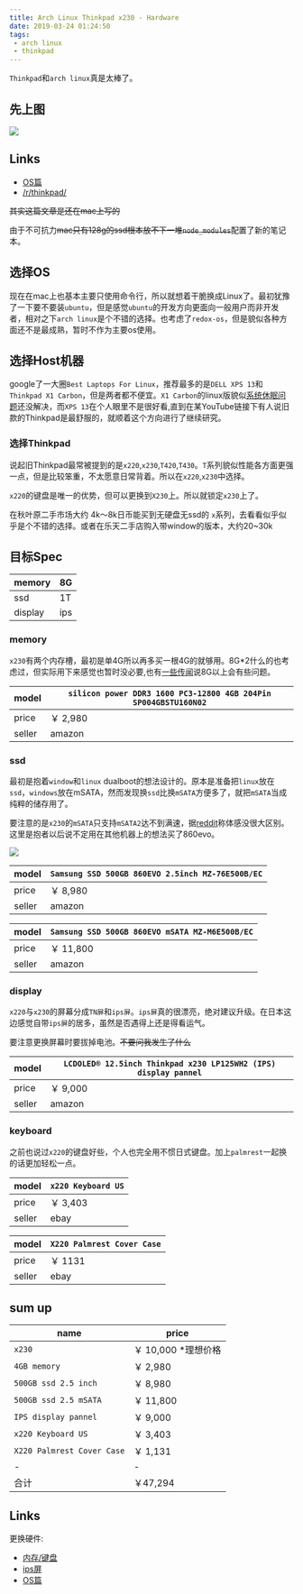 ```yaml
---
title: Arch Linux Thinkpad x230 - Hardware
date: 2019-03-24 01:24:50
tags:
 - arch linux
 - thinkpad
---
```


`Thinkpad`和`arch linux`真是太棒了。

<!-- more -->

## 先上图

![](https://cloud.rainy.me/blog/314239.jpg)

## Links

+ [OS篇](/articles/arch-linux-with-thinkpad-x230-os)
+ [/r/thinkpad/](https://www.reddit.com/r/thinkpad/)

<del>其实这篇文章是还在mac上写的</del>

由于不可抗力<del>mac只有128g的ssd根本放不下一堆`node_modules`</del>配置了新的笔记本。

## 选择OS

现在在mac上也基本主要只使用命令行，所以就想着干脆换成Linux了。最初犹豫了一下要不要装`ubuntu`，但是感觉`ubuntu`的开发方向更面向一般用户而非开发者，相对之下`arch linux`是个不错的选择。也考虑了`redox-os`，但是貌似各种方面还不是最成熟，暂时不作为主要os使用。

## 选择Host机器

google了一大圈`Best Laptops For Linux`，推荐最多的是`DELL XPS 13`和`Thinkpad X1 Carbon`，但是两者都不便宜。`X1 Carbon`的linux版貌似[系统休眠问题](https://www.linuxquestions.org/questions/linux-laptop-and-netbook-25/lenovo-x1-carbon-2018-no-deep-sleep-s3-available-4175624628/)还没解决，而`XPS 13`在个人眼里不是很好看,直到在某YouTube链接下有人说旧款的Thinkpad是最舒服的，就顺着这个方向进行了继续研究。

### 选择Thinkpad

说起旧Thinkpad最常被提到的是`x220`,`x230`,`T420`,`T430`。`T`系列貌似性能各方面更强一点，但是比较笨重，不太愿意日常背着。所以在`x220`,`x230`中选择。

`x220`的键盘是唯一的优势，但可以更换到`X230`上。所以就锁定`x230`上了。

在秋叶原二手市场大约 4k～8k日币能买到无硬盘无ssd的 `x`系列，去看看似乎似乎是个不错的选择。或者在乐天二手店购入带window的版本，大约20~30k

## 目标Spec


|memory | 8G |
|-|-|
|ssd | 1T |
|display| ips|

### memory

`x230`有两个内存槽，最初是单4G所以再多买一根4G的就够用。8G*2什么的也考虑过，但实际用下来感觉也暂时没必要,也有[一些传闻](https://forums.lenovo.com/t5/ThinkPad-X-Series-Tablet-and/X230T-eGPU-Problems/td-p/1186519)说8G以上会有些问题。

|model | `silicon power DDR3 1600 PC3-12800 4GB 204Pin SP004GBSTU160N02` |
|-|-|
|price | ￥ 2,980 |
|seller| amazon |

### ssd

最初是抱着`window`和`linux` dualboot的想法设计的。原本是准备把`linux`放在`ssd`，`windows`放在mSATA，然而发现换`ssd`比换`mSATA`方便多了，就把`mSATA`当成纯粹的储存用了。

要注意的是`x230`的`mSATA`只支持`mSATA2`达不到满速，据[reddit](https://www.reddit.com/r/thinkpad/comments/6nft89/x230_should_the_os_be_on_the_msata_or_the_sata/)称体感没很大区别。这里是抱者以后说不定用在其他机器上的想法买了860evo。

![](https://cloud.rainy.me/blog/57178d.jpg)

|model | `Samsung SSD 500GB 860EVO 2.5inch MZ-76E500B/EC` |
|-|-|
|price | ￥ 8,980 |
|seller| amazon |

|model | `Samsung SSD 500GB 860EVO mSATA MZ-M6E500B/EC` |
|-|-|
|price | ￥ 11,800 |
|seller| amazon |

### display

`x220`与`x230`的屏幕分成`TN屏`和`ips屏`。`ips屏`真的很漂亮，绝对建议升级。在日本这边感觉自带`ips屏`的居多，虽然是否遇得上还是得看运气。

要注意更换屏幕时要拔掉电池。<del>不要问我发生了什么</del>

|model | `LCDOLED® 12.5inch Thinkpad x230 LP125WH2 (IPS)  display pannel` |
|-|-|
|price | ￥ 9,000 |
|seller| amazon |

### keyboard

之前也说过`x220`的键盘好些，个人也完全用不惯日式键盘。加上`palmrest`一起换的话更加轻松一点。

|model | `x220 Keyboard US` |
|-|-|
|price | ￥ 3,403 |
|seller| ebay |

|model | `X220 Palmrest Cover Case` |
|-|-|
|price | ￥ 1131 |
|seller| ebay |

## sum up

|name | price |
|-|-|
|`x230`| ￥ 10,000 *理想价格|
|`4GB memory`| ￥ 2,980 |
|`500GB ssd 2.5 inch`| ￥ 8,980 |
|`500GB ssd 2.5 mSATA`| ￥ 11,800 |
|`IPS display pannel`| ￥ 9,000 |
|`x220 Keyboard US`| ￥ 3,403 |
|`X220 Palmrest Cover Case`| ￥ 1,131 |
|-| - |
|合计| ￥47,294  |

## Links

更换硬件:

+ [内存/键盘](https://youtu.be/btRFu3Wc5H8)
+ [ips屏](https://youtu.be/sXcs43vXOu0)
+ [OS篇](/articles/arch-linux-with-thinkpad-x230-os)
